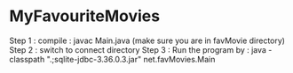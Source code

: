 # MyFavouriteMovies
Step 1 : compile : javac Main.java (make sure you are in favMovie directory)
Step 2 : switch to connect directory
Step 3 : Run the program by : java -classpath ".;sqlite-jdbc-3.36.0.3.jar" net.favMovies.Main
